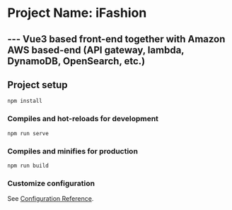 # Project Name: iFashion 
## --- Vue3 based front-end together with Amazon AWS based-end (API gateway, lambda, DynamoDB, OpenSearch, etc.)

## Project setup
```
npm install
```

### Compiles and hot-reloads for development
```
npm run serve
```

### Compiles and minifies for production
```
npm run build
```

### Customize configuration
See [Configuration Reference](https://cli.vuejs.org/config/).
